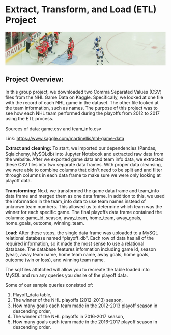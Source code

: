 # Extract, Transform, and Load (ETL) Project

![NHL](NHL.jpg)


## Project Overview:

In this group project, we downloaded two Comma Separated Values (CSV) files from the NHL Game Data on Kaggle. Specifically, we looked at one file with the record of each NHL game in the dataset. The other file looked at the team information, such as names. The purpose of this project was to see how each NHL team performed during the playoffs from 2012 to 2017 using the ETL process. 

Sources of data: game.csv and team_info.csv

Link: https://www.kaggle.com/martinellis/nhl-game-data

**Extract and cleaning:**
To start, we imported our dependencies (Pandas, Sqlalchemy, MySQLdb) into Jupyter Notebook and extracted raw data from the website. After we exported game data and team info data, we extracted these CSV files into two separate data frames. With proper data cleansing, we were able to combine columns that didn't need to be split and and filter through columns in each data frame to make sure we were only looking at playoff data. 

**Transforming:**
Next, we transformed the game data frame and team_info data frame and merged them as one data frame. In addition to this, we used the information in the team_info data to use team names instead of unknown team numbers. This allowed us to determine which team was the winner for each specific game. The final playoffs data frame contained the columns: 
game_id, season, away_team, home_team, away_goals, home_goals, outcome, winning_team.

**Load:** 
After these steps, the single data frame was uploaded to a MySQL relational database named “playoff_db". Each row of data has all of the required information, so it made the most sense to use a relational database. The database features information including game id, season (year), away team name, home team name, away goals, home goals, outcome (win or loss), and winning team name.

The sql files attatched will allow you to recreate the table loaded into MySQL and run any queries you desire of the playoff data.

Some of our sample queries consisted of:
1) Playoff_data table, 
2) The winner of the NHL playoffs (2012-2013) season, 
3) How many goals each team made in the 2012-2013 playoff season in descending order,
4) The winner of the NHL playoffs in 2016-2017 season,
5) How many goals each team made in the 2016-2017 playoff season in descending order. 

